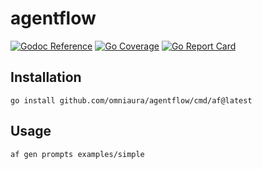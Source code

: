# agentflow
[![Godoc Reference](https://godoc.org/github.com/omniaura/agentflow?status.svg)](http://godoc.org/github.com/omniaura/agentflow)
[![Go Coverage](https://github.com/omniaura/agentflow/wiki/coverage.svg)](https://raw.githack.com/wiki/omniaura/agentflow/coverage.html)
[![Go Report Card](https://goreportcard.com/badge/github.com/omniaura/agentflow)](https://goreportcard.com/report/github.com/omniaura/agentflow)

## Installation

    go install github.com/omniaura/agentflow/cmd/af@latest

## Usage

    af gen prompts examples/simple
